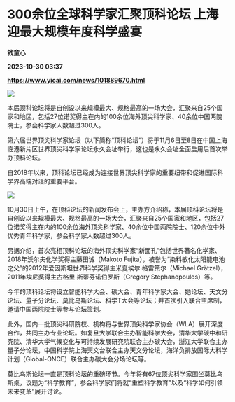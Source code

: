 # 300余位全球科学家汇聚顶科论坛 上海迎最大规模年度科学盛宴
**钱童心**

**2023-10-30 03:37**

**https://www.yicai.com/news/101889670.html**

![](http://imgcdn.yicai.com/uppics/images/iOS/yicai/20231030112120396-8900.jpg)

本届顶科论坛将是自创设以来规模最大、规格最高的一场大会，汇聚来自25个国家和地区，包括27位诺奖得主在内的100余位海外顶尖科学家、40余位中国两院院士，参会科学家人数超过300人。

第六届世界顶尖科学家论坛（以下简称“顶科论坛”）将于11月6日至8日在中国上海临港新片区世界顶尖科学家论坛永久会址举行，这也是永久会址全面启用后首次举办顶科论坛。

自2018年以来，顶科论坛已经成为连接世界顶尖科学家的重要纽带和促进国际科学界高端对话的重要平台。

![](https://imgcdn.yicai.com/uppics/images/2023/10/8789c5a1b16b268c76b10f663c515bc2.jpg)

10月30日上午，在顶科论坛的新闻发布会上，主办方介绍称，本届顶科论坛将是自创设以来规模最大、规格最高的一场大会，汇聚来自25个国家和地区，包括27位诺奖得主在内的100余位海外顶尖科学家、40余位中国两院院士、120余位中外优秀青年科学家，参会科学家人数超过300人。

另据介绍，首次亮相顶科论坛的海外顶尖科学家“新面孔”包括世界著名化学家、2018年沃尔夫化学奖得主藤田诚（Makoto Fujita），被誉为“染料敏化太阳能电池之父”的2012年爱因斯坦世界科学奖得主米夏埃尔·格雷策尔（Michael Grätzel），2011年埃尼奖得主古格里·斯蒂芬诺伯罗斯（Gregory Stephanopoulos）等。

今年的顶科论坛将设立智能科学大会、碳大会、青年科学家大会、她论坛、天文分论坛、量子分论坛、莫比乌斯论坛、科学T大会等论坛；并首次引入联合主席制，邀请中国两院院士等参与论坛策划。

此外，国内一批顶尖科研院校、机构将与世界顶尖科学家协会（WLA）展开深度合作，共同主办专业论坛。如复旦大学联合主办智能科学大会，清华大学碳中和研究院、清华大学气候变化与可持续发展研究院联合主办碳大会，浙江大学联合主办量子分论坛，中国科学院上海天文台联合主办天文分论坛，海洋负排放国际大科学计划（Global-ONCE）联合主办碳大会分场论坛等。

莫比乌斯论坛一直是顶科论坛的重磅环节。今年将有67位顶尖科学家围坐莫比乌斯桌，议题为“科学教育”，参会科学家们将就“重塑科学教育”以及“科学如何引领未来变革”展开讨论。